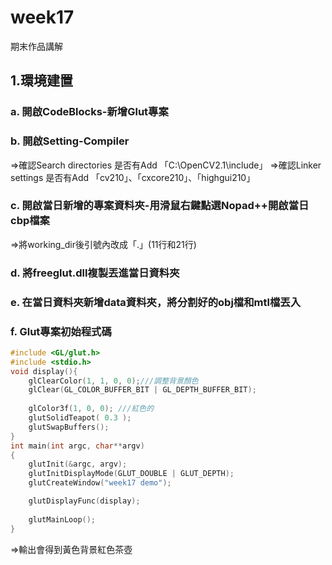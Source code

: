 # week17
期末作品講解
## 1.環境建置
### a. 開啟CodeBlocks-新增Glut專案
### b. 開啟Setting-Compiler 
  =>確認Search directories 是否有Add 「C:\OpenCV2.1\include」
  =>確認Linker settings 是否有Add 「cv210」、「cxcore210」、「highgui210」
### c. 開啟當日新增的專案資料夾-用滑鼠右鍵點選Nopad++開啟當日cbp檔案
  =>將working_dir後引號內改成「.」(11行和21行)
### d. 將freeglut.dll複製丟進當日資料夾
### e. 在當日資料夾新增data資料夾，將分割好的obj檔和mtl檔丟入
### f. Glut專案初始程式碼
```c
#include <GL/glut.h>
#include <stdio.h>
void display(){
    glClearColor(1, 1, 0, 0);///調整背景顏色
    glClear(GL_COLOR_BUFFER_BIT | GL_DEPTH_BUFFER_BIT);
    
    glColor3f(1, 0, 0); ///紅色的
    glutSolidTeapot( 0.3 );
    glutSwapBuffers();
}
int main(int argc, char**argv)
{
    glutInit(&argc, argv);
    glutInitDisplayMode(GLUT_DOUBLE | GLUT_DEPTH);
    glutCreateWindow("week17 demo");

    glutDisplayFunc(display);
    
    glutMainLoop();
}
```
=>輸出會得到黃色背景紅色茶壺
